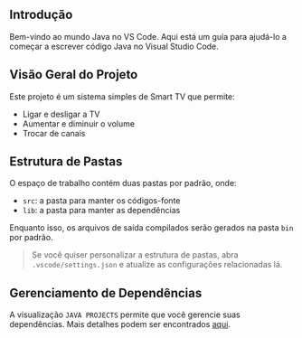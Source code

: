## Introdução

Bem-vindo ao mundo Java no VS Code. Aqui está um guia para ajudá-lo a começar a escrever código Java no Visual Studio Code.

## Visão Geral do Projeto

Este projeto é um sistema simples de Smart TV que permite:

- Ligar e desligar a TV
- Aumentar e diminuir o volume
- Trocar de canais

## Estrutura de Pastas

O espaço de trabalho contém duas pastas por padrão, onde:

- `src`: a pasta para manter os códigos-fonte
- `lib`: a pasta para manter as dependências

Enquanto isso, os arquivos de saída compilados serão gerados na pasta `bin` por padrão.

> Se você quiser personalizar a estrutura de pastas, abra `.vscode/settings.json` e atualize as configurações relacionadas lá.

## Gerenciamento de Dependências

A visualização `JAVA PROJECTS` permite que você gerencie suas dependências. Mais detalhes podem ser encontrados [aqui](https://github.com/microsoft/vscode-java-dependency#manage-dependencies).
